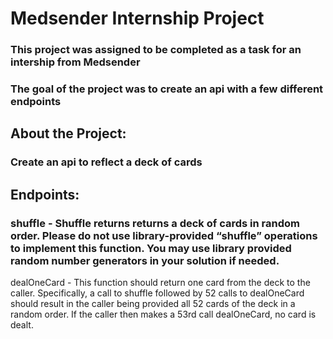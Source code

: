 # Medsender Internship Project
### This project was assigned to be completed as a task for an intership from Medsender
### The goal of the project was to create an api with a few different endpoints

## About the Project:
### Create an api to reflect a deck of cards

## Endpoints:
### shuffle - Shuffle returns returns a deck of cards in random order. Please do not use library-provided “shuffle” operations to implement this function. You may use library provided random number generators in your solution if needed.

dealOneCard - This function should return one card from the deck to the caller. Specifically, a call to shuffle followed by 52 calls to dealOneCard should result in the caller being provided all 52 cards of the deck in a random order. If the caller then makes a 53rd call dealOneCard, no card is dealt.
